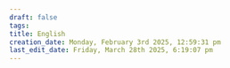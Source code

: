 ```yaml
---
draft: false
tags: 
title: English
creation_date: Monday, February 3rd 2025, 12:59:31 pm
last_edit_date: Friday, March 28th 2025, 6:19:07 pm
---
```

